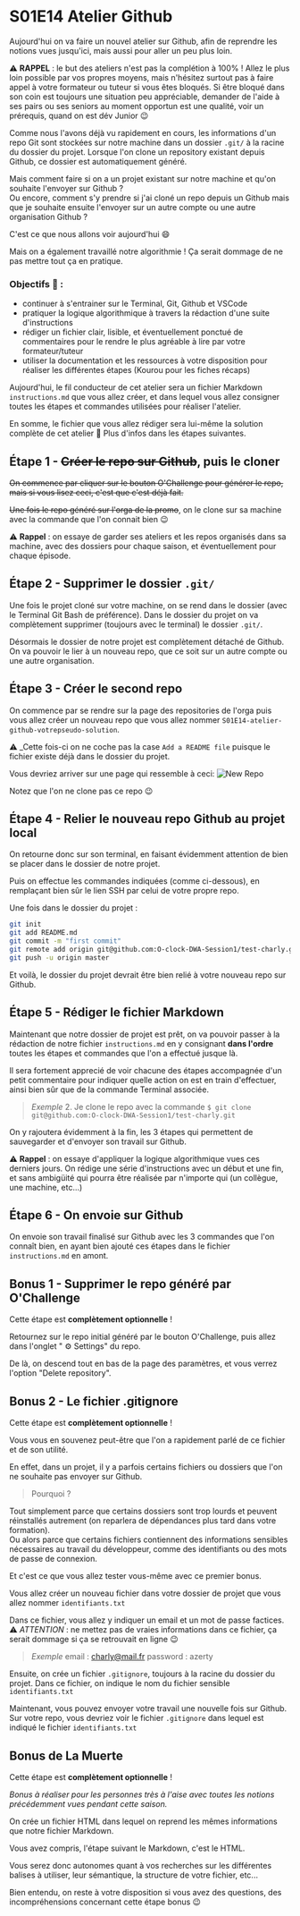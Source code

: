 # S01E14 Atelier Github

Aujourd'hui on va faire un nouvel atelier sur Github, afin de reprendre les notions vues jusqu'ici, mais aussi pour aller un peu plus loin.

:warning: **RAPPEL** : le but des ateliers n'est pas la complétion à 100% ! Allez le plus loin possible par vos propres moyens, mais n'hésitez surtout pas à faire appel à votre formateur ou tuteur si vous êtes bloqués. Si être bloqué dans son coin est toujours une situation peu appréciable, demander de l'aide à ses pairs ou ses seniors au moment opportun est une qualité, voir un prérequis, quand on est dév Junior :wink:

Comme nous l'avons déjà vu rapidement en cours, les informations d'un repo Git sont stockées sur notre machine dans un dossier `.git/` à la racine du dossier du projet.
Lorsque l'on clone un repository existant depuis Github, ce dossier est automatiquement généré.

Mais comment faire si on a un projet existant sur notre machine et qu'on souhaite l'envoyer sur Github ?<br/>
Ou encore, comment s'y prendre si j'ai cloné un repo depuis un Github mais que je souhaite ensuite l'envoyer sur un autre compte ou une autre organisation Github ?

C'est ce que nous allons voir aujourd'hui :smile:

Mais on a également travaillé notre algorithmie ! Ça serait dommage de ne pas mettre tout ça en pratique.

### Objectifs 🏁 : 
* continuer à s'entrainer sur le Terminal, Git, Github et VSCode
* pratiquer la logique algorithmique à travers la rédaction d'une suite d'instructions
* rédiger un fichier clair, lisible, et éventuellement ponctué de commentaires pour le rendre le plus agréable à lire par votre formateur/tuteur
* utiliser la documentation et les ressources à votre disposition pour réaliser les différentes étapes (Kourou pour les fiches récaps)


Aujourd'hui, le fil conducteur de cet atelier sera un fichier Markdown `instructions.md` que vous allez créer, et dans lequel vous allez consigner toutes les étapes et commandes utilisées pour réaliser l'atelier.

En somme, le fichier que vous allez rédiger sera lui-même la solution complète de cet atelier :exploding_head: Plus d'infos dans les étapes suivantes.





## Étape 1 - ~~Créer le repo sur Github~~, puis le cloner

~~On commence par cliquer sur le bouton O'Challenge pour générer le repo, mais si vous lisez ceci, c'est que c'est déjà fait.~~

~~Une fois le repo généré sur l'orga de la promo~~, on le clone sur sa machine avec la commande que l'on connait bien :wink:

:warning: __Rappel__ : on essaye de garder ses ateliers et les repos organisés dans sa machine, avec des dossiers pour chaque saison, et éventuellement pour chaque épisode.




## Étape 2 - Supprimer le dossier `.git/`

Une fois le projet cloné sur votre machine, on se rend dans le dossier (avec le Terminal Git Bash de préférence).
Dans le dossier du projet on va complètement supprimer (toujours avec le terminal) le dossier `.git/`.

Désormais le dossier de notre projet est complètement détaché de Github.
On va pouvoir le lier à un nouveau repo, que ce soit sur un autre compte ou une autre organisation.




## Étape 3 - Créer le second repo

On commence par se rendre sur la page des repositories de l'orga puis vous allez créer un nouveau repo que vous allez nommer `S01E14-atelier-github-votrepseudo-solution`.

:warning: _Cette fois-ci on ne coche pas la case `Add a README file` puisque le fichier existe déjà dans le dossier du projet.

Vous devriez arriver sur une page qui ressemble à ceci:
![New Repo](https://cdn.discordapp.com/attachments/564730692039081996/1044932635018932264/2022-11-23_12-08.png)

Notez que l'on ne clone pas ce repo 😉




 ## Étape 4 - Relier le nouveau repo Github au projet local

On retourne donc sur son terminal, en faisant évidemment attention de bien se placer dans le dossier de notre projet.

Puis on effectue les commandes indiquées (comme ci-dessous), en remplaçant bien sûr le lien SSH par celui de votre propre repo.

Une fois dans le dossier du projet :
```bash
git init
git add README.md
git commit -m "first commit"
git remote add origin git@github.com:O-clock-DWA-Session1/test-charly.git (à remplacer par votre lien SSH)
git push -u origin master
```

Et voilà, le dossier du projet devrait être bien relié à votre nouveau repo sur Github.




## Étape 5 - Rédiger le fichier Markdown

Maintenant que notre dossier de projet est prêt, on va pouvoir passer à la rédaction de notre fichier `instructions.md` en y consignant **dans l'ordre** toutes les étapes et commandes que l'on a effectué jusque là.

Il sera fortement apprecié de voir chacune des étapes accompagnée d'un petit commentaire pour indiquer quelle action on est en train d'effectuer, ainsi bien sûr que de la commande Terminal associée.

> _Exemple_
> 2. Je clone le repo avec la commande `$ git clone git@github.com:O-clock-DWA-Session1/test-charly.git`

On y rajoutera évidemment à la fin, les 3 étapes qui permettent de sauvegarder et d'envoyer son travail sur Github.

:warning: __Rappel__ : on essaye d'appliquer la logique algorithmique vues ces derniers jours. On rédige une série d'instructions avec un début et une fin, et sans ambigüité qui pourra être réalisée par n'importe qui (un collègue, une machine, etc...)




## Étape 6 - On envoie sur Github

On envoie son travail finalisé sur Github avec les 3 commandes que l'on connaît bien, en ayant bien ajouté ces étapes dans le fichier `instructions.md` en amont.





## Bonus 1 - Supprimer le repo généré par O'Challenge

Cette étape est **complètement optionnelle** !

Retournez sur le repo initial généré par le bouton O'Challenge, puis allez dans l'onglet " :gear:	Settings" du repo.

De là, on descend tout en bas de la page des paramètres, et vous verrez l'option "Delete repository".





## Bonus 2 - Le fichier .gitignore

Cette étape est **complètement optionnelle** !

Vous vous en souvenez peut-être que l'on a rapidement parlé de ce fichier et de son utilité.

En effet, dans un projet, il y a parfois certains fichiers ou dossiers que l'on ne souhaite pas envoyer sur Github.

> Pourquoi ?

Tout simplement parce que certains dossiers sont trop lourds et peuvent réinstallés autrement (on reparlera de dépendances plus tard dans votre formation).<br/>
Ou alors parce que certains fichiers contiennent des informations sensibles nécessaires au travail du développeur, comme des identifiants ou des mots de passe de connexion.

Et c'est ce que vous allez tester vous-même avec ce premier bonus.

Vous allez créer un nouveau fichier dans votre dossier de projet que vous allez nommer `identifiants.txt`

Dans ce fichier, vous allez y indiquer un email et un mot de passe factices. :warning: _ATTENTION_ : ne mettez pas de vraies informations dans ce fichier, ça serait dommage si ça se retrouvait en ligne :wink:

> _Exemple_
> email : charly@mail.fr
> password : azerty

Ensuite, on crée un fichier `.gitignore`, toujours à la racine du dossier du projet.
Dans ce fichier, on indique le nom du fichier sensible `identifiants.txt`

Maintenant, vous pouvez envoyer votre travail une nouvelle fois sur Github. Sur votre repo, vous devriez voir le fichier `.gitignore` dans lequel est indiqué le fichier `identifiants.txt`




## Bonus de La Muerte

Cette étape est **complètement optionnelle** !

_Bonus à réaliser pour les personnes très à l'aise avec toutes les notions précédemment vues pendant cette saison._

On crée un fichier HTML dans lequel on reprend les mêmes informations que notre fichier Markdown.

Vous avez compris, l'étape suivant le Markdown, c'est le HTML.

Vous serez donc autonomes quant à vos recherches sur les différentes balises à utiliser, leur sémantique, la structure de votre fichier, etc...

Bien entendu, on reste à votre disposition si vous avez des questions, des incompréhensions concernant cette étape bonus :wink:



